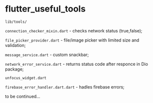 # flutter_useful_tools
`lib/tools/`

`connection_checker_mixin.dart` - checks network status (true,false);

`file_picker_provider.dart` - file/image picker with limited size and validation;

`message_service.dart` - custom snackbar;

`network_error_service.dart` - returns status code after responce in Dio package;

`unfocus_widget.dart`

`firebase_error_handler.dart.dart` - hadles firebase errors;


to be continued...
